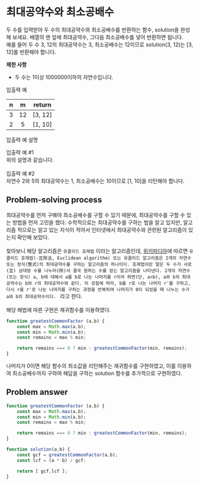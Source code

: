 # 최대공약수와 최소공배수

두 수를 입력받아 두 수의 최대공약수와 최소공배수를 반환하는 함수, solution을 완성해 보세요. 배열의 맨 앞에 최대공약수, 그다음 최소공배수를 넣어 반환하면 됩니다.<br/>
예를 들어 두 수 3, 12의 최대공약수는 3, 최소공배수는 12이므로 solution(3, 12)는 [3, 12]를 반환해야 합니다.<br/>

**제한 사항**
- 두 수는 1이상 1000000이하의 자연수입니다.

입출력 예

| n | m | return |
|:---:|:---:|:---:|
| 3 | 12 | [3, 12] |
| 2 | 5 | [1, 10] |

입출력 예 설명 <br/>

입출력 예 #1<br/>
위의 설명과 같습니다. <br/>
<br/>
입출력 예 #2<br/>
자연수 2와 5의 최대공약수는 1, 최소공배수는 10이므로 [1, 10]을 리턴해야 합니다.

## Problem-solving process

최대공약수를 먼저 구해야 최소공배수를 구할 수 있기 때문에, 최대공약수를 구할 수 있는 방법을 먼저 고민을 했다. 
수학적으로는 최대공약수를 구하는 법을 알고 있지만, 알고리즘 적으로는 알고 있는 지식이 적어서 인터넷에서 최대공약수와 관련된 알고리즘이 있는지 확인해 보았다.<br/>
<br/>
찾아보니 해당 알고리즘은 `유클리드 호제법` 이라는 알고리즘인데, [위키피디아](https://ko.wikipedia.org/wiki/%EC%9C%A0%ED%81%B4%EB%A6%AC%EB%93%9C_%ED%98%B8%EC%A0%9C%EB%B2%95)에 따르면 `유클리드 호제법(-互除法, Euclidean algorithm) 또는 유클리드 알고리즘은 2개의 자연수 또는 정식(整式)의 최대공약수를 구하는 알고리즘의 하나이다. 호제법이란 말은 두 수가 서로(互) 상대방 수를 나누어(除)서 결국 원하는 수를 얻는 알고리즘을 나타낸다. 2개의 자연수(또는 정식) a, b에 대해서 a를 b로 나눈 나머지를 r이라 하면(단, a>b), a와 b의 최대공약수는 b와 r의 최대공약수와 같다. 이 성질에 따라, b를 r로 나눈 나머지 r'를 구하고, 다시 r을 r'로 나눈 나머지를 구하는 과정을 반복하여 나머지가 0이 되었을 때 나누는 수가 a와 b의 최대공약수이다. ` 라고 한다.<br/>
<br/>
해당 해법에 따른 구현은 재귀함수를 이용하였다.

```javascript
function greatestCommonFactor (a,b) {
    const max = Math.max(a,b);
    const min = Math.min(a,b);
    const remains = max % min;

    return remains === 0 ? min : greatestCommonFactor(min, remains);
}
```

나머지가 0이면 해당 함수의 최소값을 리턴해주는 재귀함수를 구현하였고, 이를 이용하여 최소공배수까지 구하여 해답을 구하는 solution 함수를 추가적으로 구현하였다.

## Problem answer

```javascript
function greatestCommonFactor (a,b) {
    const max = Math.max(a,b);
    const min = Math.min(a,b);
    const remains = max % min;

    return remains === 0 ? min : greatestCommonFactor(min, remains);
}

function solution(a,b) {
    const gcf = greatestCommonFactor(a,b);
    const lcf = (a * b) / gcf;

    return [ gcf,lcf ];
}
```